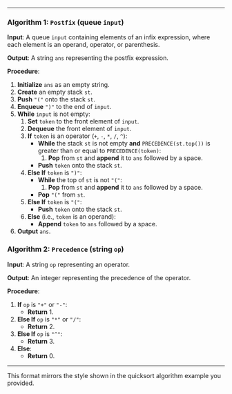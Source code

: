 
---

### Algorithm 1: `Postfix` (queue `input`)

**Input**: A queue `input` containing elements of an infix expression, where each element is an operand, operator, or parenthesis.

**Output**: A string `ans` representing the postfix expression.

**Procedure**:

1. **Initialize** `ans` as an empty string.
2. **Create** an empty stack `st`.
3. **Push** `"("` onto the stack `st`.
4. **Enqueue** `")"` to the end of `input`.
5. **While** `input` is not empty:
   1. **Set** `token` to the front element of `input`.
   2. **Dequeue** the front element of `input`.
   3. **If** `token` is an operator (`+`, `-`, `*`, `/`, `^`):
      - **While** the stack `st` is not empty **and** `PRECEDENCE(st.top())` is greater than or equal to `PRECEDENCE(token)`:
        1. **Pop** from `st` and **append** it to `ans` followed by a space.
      - **Push** `token` onto the stack `st`.
   4. **Else If** `token` is `")"`:
      - **While** the top of `st` is not `"("`:
        1. **Pop** from `st` and **append** it to `ans` followed by a space.
      - **Pop** `"("` from `st`.
   5. **Else If** `token` is `"("`:
      - **Push** `token` onto the stack `st`.
   6. **Else** (i.e., `token` is an operand):
      - **Append** `token` to `ans` followed by a space.
6. **Output** `ans`.

### Algorithm 2: `Precedence` (string `op`)

**Input**: A string `op` representing an operator.

**Output**: An integer representing the precedence of the operator.

**Procedure**:

1. **If** `op` is `"+"` or `"-"`:
   - **Return** 1.
2. **Else If** `op` is `"*"` or `"/"`:
   - **Return** 2.
3. **Else If** `op` is `"^"`:
   - **Return** 3.
4. **Else**:
   - **Return** 0.

---

This format mirrors the style shown in the quicksort algorithm example you provided.